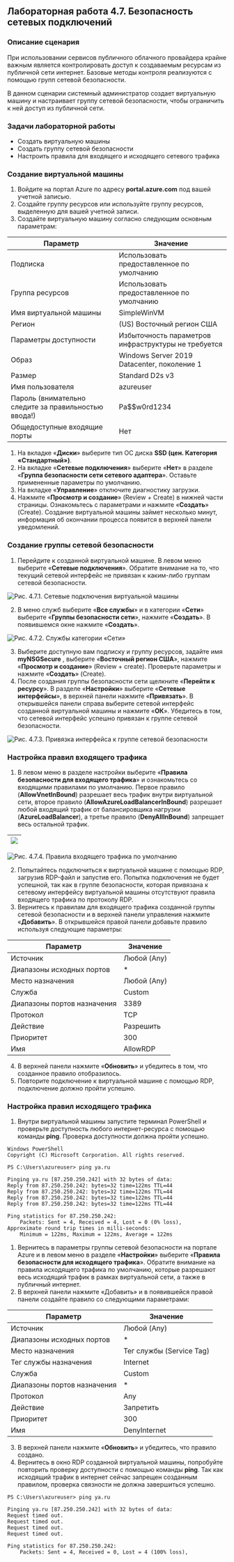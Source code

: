 ## Лабораторная работа 4.7. Безопасность сетевых подключений

### Описание сценария

При использовании сервисов публичного облачного провайдера крайне важным является контролировать доступ к создаваемым ресурсам из публичной сети интернет. Базовые методы контроля реализуются с помощью групп сетевой безопасности.

В данном сценарии системный администратор создает виртуальную машину и настраивает группу сетевой безопасности, чтобы ограничить к ней доступ из публичной сети.

### Задачи лабораторной работы

- Создать виртуальную машины
- Создать группу сетевой безопасности
- Настроить правила для входящего и исходящего сетевого трафика

### Создание виртуальной машины

1. Войдите на портал Azure по адресу **portal.azure.com** под вашей учетной записью.
2. Создайте группу ресурсов или используйте группу ресурсов, выделенную для вашей учетной записи.
3. Создайте виртуальную машину согласно следующим основным параметрам:

| **Параметр** | **Значение** |
| --- | --- |
| Подписка | Использовать предоставленное по умолчанию |
| Группа ресурсов | Использовать предоставленное по умолчанию |
| Имя виртуальной машины | SimpleWinVM |
| Регион | (US) Восточный регион США |
| Параметры доступности | Избыточность параметров инфраструктуры не требуется |
| Образ | Windows Server 2019 Datacenter, поколение 1 |
| Размер | Standard D2s v3 |
| Имя пользователя | azureuser |
| Пароль (внимательно следите за правильностью ввода!) | Pa$$w0rd1234 |
| Общедоступные входящие порты | Нет |

1. На вкладке «**Диски**» выберите тип ОС диска **SSD (цен. Категория «Стандартный»)**.
2. На вкладке «**Сетевые подключения**» выберите «**Нет**» в разделе «**Группа безопасности сети сетевого адаптера**». Оставьте примененные параметры по умолчанию.
3. На вкладке «**Управление**» отключите диагностику загрузки.
4. Нажмите «**Просмотр и создание**» (Review + Create) в нижней части страницы. Ознакомьтесь с параметрами и нажмите «**Создать**» (Create). Создание виртуальной машины займет несколько минут, информация об окончании процесса появится в верхней панели уведомлений.

### Создание группы сетевой безопасности

1. Перейдите к созданной виртуальной машине. В левом меню выберите «**Сетевые подключения**». Обратите внимание на то, что текущий сетевой интерфейс не привязан к каким-либо группам сетевой безопасности.

![](/assets/pics/4.7.1.png "Рис. 4.7.1. Сетевые подключения виртуальной машины")

2. В меню служб выберите «**Все службы**» и в категории «**Сети**» выберите «**Группы безопасности сети**», нажмите «**Создать**». В появившемся окне нажмите «**Создать**».

![](/assets/pics/4.7.2.png "Рис. 4.7.2. Службы категории «Сети»")

3. Выберите доступную вам подписку и группу ресурсов, задайте имя **myNSGSecure** , выберите «**Восточный регион США**», нажмите «**Просмотр и создание**» (Review + create). Проверьте параметры и нажмите «**Создать**» (Create).
4. После создания группы безопасности сети щелкните «**Перейти к ресурсу**». В разделе «**Настройки**» выберите «**Сетевые интерфейсы**», в верхней панели нажмите «**Привязать**». В открывшейся панели справа выберите сетевой интерфейс созданной виртуальной машины и нажмите «**ОК**». Убедитесь в том, что сетевой интерфейс успешно привязан к группе сетевой безопасности.

![](/assets/pics/4.7.3.png "Рис. 4.7.3. Привязка интерфейса к группе сетевой безопасности")

### Настройка правил входящего трафика

1. В левом меню в разделе настройки выберите «**Правила безопасности для входящего трафика**» и ознакомьтесь со входящими правилами по умолчанию. Первое правило (**AllowVnetInBound**) разрешает весь трафик внутри виртуальной сети, второе правило (**AllowAzureLoadBalancerInBound**) разрешает любой входящий трафик от балансировщика нагрузки (**AzureLoadBalancer**), а третье правило (**DenyAllInBound**) запрещает весь остальной трафик.

| ![](RackMultipart20211206-4-10scpf7_html_4d753fff9d74a13d.png) |
| --- |
![](/assets/pics/4.7.4.png "Рис. 4.7.4. Правила входящего трафика по умолчанию")

2. Попытайтесь подключиться к виртуальной машине с помощью RDP, загрузив RDP-файл и запустив его. Попытка подключения не будет успешной, так как в группе безопасности, которая привязана к сетевому интерфейсу виртуальной машины отсутствуют правила входящего трафика по протоколу RDP.
3. Вернитесь к правилам для входящего трафика созданной группы сетевой безопасности и в верхней панели управления нажмите «**Добавить**». В открывшейся правой панели добавьте правило используя следующие параметры:

| **Параметр** | **Значение** |
| --- | --- |
| Источник | Любой (Any) |
| Диапазоны исходных портов | \* |
| Место назначения | Любой (Any) |
| Служба | Custom |
| Диапазоны портов назначения | 3389 |
| Протокол | TCP |
| Действие | Разрешить |
| Приоритет | 300 |
| Имя | AllowRDP |

4. В верхней панели нажмите «**Обновить**» и убедитесь в том, что созданное правило отобразилось.
5. Повторите подключение к виртуальной машине с помощью RDP, подключение должно пройти успешно.

### Настройка правил исходящего трафика

1. Внутри виртуальной машины запустите терминал PowerShell и проверьте доступность любого интернет-ресурса с помощью команды **ping**. Проверка доступности должна пройти успешно.

```
Windows PowerShell
Copyright (C) Microsoft Corporation. All rights reserved.

PS C:\Users\azureuser> ping ya.ru

Pinging ya.ru [87.250.250.242] with 32 bytes of data:
Reply from 87.250.250.242: bytes=32 time=122ms TTL=44
Reply from 87.250.250.242: bytes=32 time=122ms TTL=44
Reply from 87.250.250.242: bytes=32 time=122ms TTL=44
Reply from 87.250.250.242: bytes=32 time=122ms TTL=44

Ping statistics for 87.250.250.242:
    Packets: Sent = 4, Received = 4, Lost = 0 (0% loss),
Approximate round trip times in milli-seconds:
    Minimum = 122ms, Maximum = 122ms, Average = 122ms
```

1. Вернитесь в параметры группы сетевой безопасности на портале Azure и в левом меню в разделе «**Настройки**» выберите «**Правила безопасности для исходящего трафика**». Обратите внимание на правила исходящего трафика по умолчанию, которые разрешают весь исходящий трафик в рамках виртуальной сети, а также в публичный интернет.
2. В верхней панели нажмите «Добавить» и в появившейся правой панели создайте правило со следующими параметрами:

| **Параметр** | **Значение** |
| --- | --- |
| Источник | Любой (Any) |
| Диапазоны исходных портов | \* |
| Место назначения | Тег службы (Service Tag) |
| Тег службы назначения | Internet |
| Служба | Custom |
| Диапазоны портов назначения | \* |
| Протокол | Any |
| Действие | Запретить |
| Приоритет | 300 |
| Имя | DenyInternet |

3. В верхней панели нажмите «**Обновить**» и убедитесь, что правило создано.
4. Вернитесь в окно RDP созданной виртуальной машины, попробуйте повторить проверку доступности с помощью команды **ping**. Так как исходящий трафик в интернет сейчас запрещен созданным правилом, проверка связности не должна завершиться успешно.

```
PS C:\Users\azureuser> ping ya.ru

Pinging ya.ru [87.250.250.242] with 32 bytes of data:
Request timed out.
Request timed out.
Request timed out.
Request timed out.

Ping statistics for 87.250.250.242:
    Packets: Sent = 4, Received = 0, Lost = 4 (100% loss),
```
